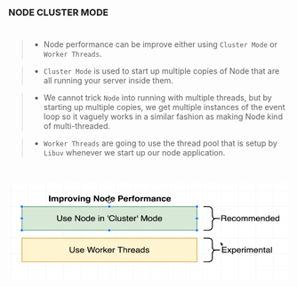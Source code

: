 ### NODE CLUSTER MODE
#

> - Node performance can be improve either using `Cluster Mode` or `Worker Threads`.

> - `Cluster Mode` is used to start up multiple copies of Node that are all
    running your server inside them.

> - We cannot trick `Node` into running with multiple threads, but by starting
    up multiple copies, we get multiple instances of the event loop so it
    vaguely works in a similar fashion as making Node kind of multi-threaded.

> - `Worker Threads` are going to use the thread pool that is setup by `Libuv`
    whenever we start up our node application.

<br />

![Node Performance Improvement Option](./images/image-node-performance-improvement.png)

<br />
